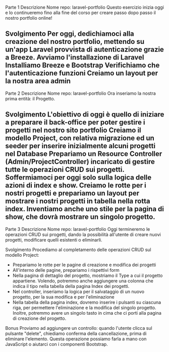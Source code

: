Parte 1
Descrizione
Nome repo: laravel-portfolio
Questo esercizio inizia oggi e lo continueremo fino alla fine del corso per creare passo dopo passo il nostro portfolio online!

Svolgimento
Per oggi, dedichiamoci alla creazione del nostro portfolio, mettendo su un'app Laravel provvista di autenticazione grazie a Breeze.
Avviamo l'installazione di Laravel
Installiamo Breeze e Bootstrap
Verifichiamo che l'autenticazione funzioni
Creiamo un layout per la nostra area admin
-----------------------------------------------------------

Parte 2
Descrizione
Nome repo: laravel-portfolio
Ora inseriamo la nostra prima entità: il Progetto.  

Svolgimento
L'obiettivo di oggi è quello di iniziare a preparare il back-office per poter gestire i progetti nel nostro sito portfolio
Creiamo il modello Project, con relativa migrazione ed un seeder per inserire inizialmente alcuni progetti nel Database
Prepariamo un Resource Controller (Admin/ProjectController) incaricato di gestire tutte le operazioni CRUD sui progetti. 
Soffermiamoci per oggi solo sulla logica delle azioni di index e show. 
Creiamo le rotte per i nostri progetti e prepariamo un layout per mostrare i nostri progetti in tabella nella rotta index. Inventiamo anche uno stile per la pagina di show, che dovrà mostrare un singolo progetto. 
-----------------------------------------------------------

Parte 3
Descrizione
Nome repo: laravel-portfolio
Oggi termineremo le operazioni CRUD sui progetti, dando la possibilità all'utente di creare nuovi progetti, modificare quelli esistenti o eliminarli.

Svolgimento
Procediamo al completamento delle operazioni CRUD sul modello Project:
- Prepariamo le rotte per le pagine di creazione e modifica dei progetti
- All'interno delle pagine, prepariamo i rispettivi form
- Nella pagina di dettaglio del progetto, mostriamo il Type a cui il progetto appartiene. Volendo, potremmo anche aggiungere una colonna che indica il tipo nella tabella della pagina Index dei progetti.
- Nel controller, inseriamo la logica per il salvataggio di un nuovo progetto, per la sua modifica e per l'eliminazione
- Nella tabella della pagina index, dovremo inserire i pulsanti su ciascuna riga, per permettere l'eliminazione e la modifica del singolo progetto. Inoltre, potremmo avere un singolo tasto in cima che ci porti alla pagina di creazione del progetto.

Bonus
Proviamo ad aggiungere un controllo: quando l'utente clicca sul pulsante "delete", chiediamo conferma della cancellazione, prima di eliminare l'elemento. Questa operazione possiamo farla a mano con JavaScript o aiutarci con i componenti Bootstrap.
